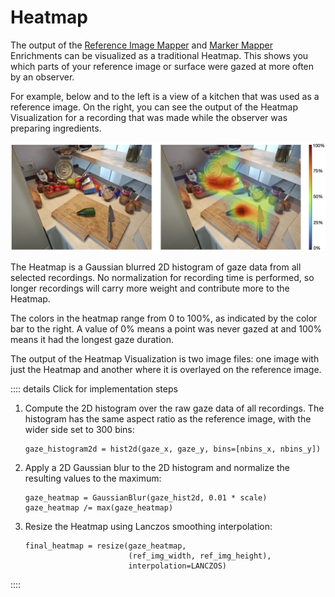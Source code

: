 # Heatmap

The output of the [Reference Image Mapper](https://docs.pupil-labs.com/neon/pupil-cloud/enrichments/reference-image-mapper/) and [Marker Mapper](https://docs.pupil-labs.com/neon/pupil-cloud/enrichments/marker-mapper/) Enrichments can be visualized as a traditional Heatmap. This shows you which parts of your reference image or surface were gazed at more often by an observer.

For example, below and to the left is a view of a kitchen that was used as a reference image. On the right, you can see the output of the Heatmap Visualization for a recording that was made while the observer was preparing ingredients.

![An example of a heatmap from Pupil Cloud. On the left is a photo of a kitchen countertop. On the right is the same photo with a gaze heatmap overlayed.](heatmap_example.png)

The Heatmap is a Gaussian blurred 2D histogram of gaze data from all selected recordings. No normalization for recording time is performed, so longer recordings will carry more weight and contribute more to the Heatmap.

The colors in the heatmap range from 0 to 100%, as indicated by the color bar to the right. A value of 0% means a point was never gazed at and 100% means it had the longest gaze duration.

The output of the Heatmap Visualization is two image files: one image with just the Heatmap and another where it is overlayed on the reference image.

:::: details Click for implementation steps

1. Compute the 2D histogram over the raw gaze data of all recordings. The histogram has the same aspect ratio as the reference image, with the wider side set to 300 bins:
    
    ```
    gaze_histogram2d = hist2d(gaze_x, gaze_y, bins=[nbins_x, nbins_y])
    ```
    
2. Apply a 2D Gaussian blur to the 2D histogram and normalize the resulting values to the maximum:
    
    ```
    gaze_heatmap = GaussianBlur(gaze_hist2d, 0.01 * scale)
    gaze_heatmap /= max(gaze_heatmap)
    ```
    
3. Resize the Heatmap using Lanczos smoothing interpolation:
    
    ```
    final_heatmap = resize(gaze_heatmap,
                           (ref_img_width, ref_img_height),
                           interpolation=LANCZOS)
    ```

::::